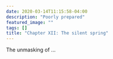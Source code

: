 ```yaml
---
date: 2020-03-14T11:15:58-04:00
description: "Poorly prepared"
featured_image: ""
tags: []
title: "Chapter XII: The silent spring"
---
```


The unmasking of ...
